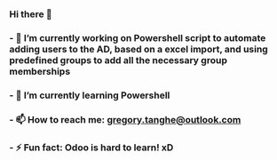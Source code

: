 ### Hi there 👋

### - 🔭 I’m currently working on Powershell script to automate adding users to the AD, based on a excel import, and using predefined groups to add all the necessary group memberships
### - 🌱 I’m currently learning Powershell
### - 📫 How to reach me: gregory.tanghe@outlook.com
### - ⚡ Fun fact: Odoo is hard to learn! xD

